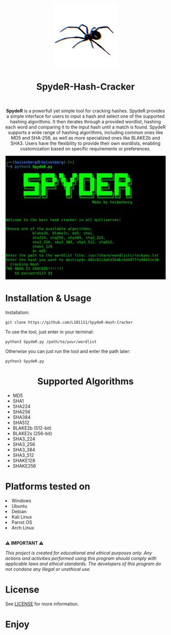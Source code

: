 <div align='center'>
    <img src="https://github.com/L101111/SpydeR-Hash-Cracker/blob/main/l.png" width="200px" />
    <h1>SpydeR-Hash-Cracker </h1>
    
 <br>
    

<p><b>SpydeR</b> is a powerfull yet simple tool for cracking hashes. SpydeR provides a simple interface for users to input a hash and select one of the supported hashing algorithms. It then iterates through a provided wordlist, hashing each word and comparing it to the input hash until a match is found. SpydeR supports a wide range of hashing algorithms, including common ones like MD5 and SHA-256, as well as more specialized ones like BLAKE2b and SHA3. Users have the flexibility to provide their own wordlists, enabling customization based on specific requirements or preferences.</p>

<img src="https://github.com/L101111/SpydeR-Hash-Cracker/blob/main/screen.png" width="600px"/>
</div>


# Installation & Usage

Installation:
   
    git clone https://github.com/L101111/SpydeR-Hash-Cracker


To use the tool, just enter in your terminal:

    python3 SpydeR.py /path/to/your/wordlist

Otherwise you can just run the tool and enter the path later:
    
    python3 SpydeR.py 
    



<center><h1>Supported Algorithms</h1></center>
<ul> 
<li>MD5</li>
<li>SHA1</li>
<li>SHA224</li>
<li>SHA256</li>
<li>SHA384</li>
<li>SHA512</li>
<li>BLAKE2b (512-bit)</li>
<li>BLAKE2s (256-bit)</li>
<li>SHA3_224</li>
<li>SHA3_256</li>
<li>SHA3_384</li>
<li>SHA3_512</li>
<li>SHAKE128</li>
<li>SHAKE256</li>
</ul>

</center><h1>Platforms tested on</h1></center>
<li>Windows</li>
<li>Ubuntu</li>
<li>Debian</li>
<li>Kali Linux</li>
<li>Parrot OS</li>
<li>Arch Linux</li>
<br>

**⚠️ IMPORTANT ⚠️**

<p><i>This project is created for educational and ethical purposes only. Any actions and activities performed using this program should comply with applicable laws and ethical standards. The developers of this program do not condone any illegal or unethical use.</i></p>

# License 
<p>See <a href="https://github.com/L101111/SpydeR-Hash-Cracker/blob/main/LICENSE">LICENSE</a> for more information.</p>

# Enjoy


